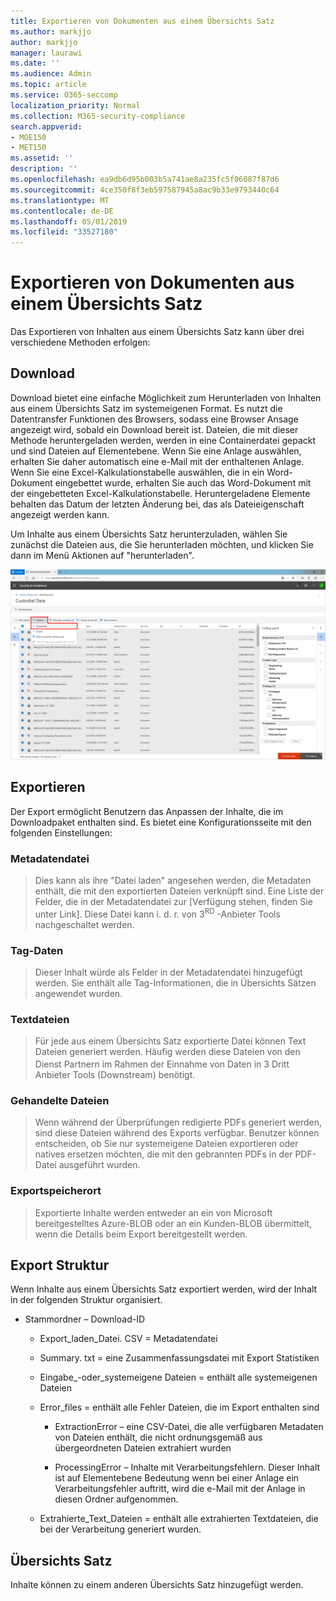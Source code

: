 ```yaml
---
title: Exportieren von Dokumenten aus einem Übersichts Satz
ms.author: markjjo
author: markjjo
manager: laurawi
ms.date: ''
ms.audience: Admin
ms.topic: article
ms.service: O365-seccomp
localization_priority: Normal
ms.collection: M365-security-compliance
search.appverid:
- MOE150
- MET150
ms.assetid: ''
description: ''
ms.openlocfilehash: ea9db6d95b003b5a741ae8a235fc5f06087f87d6
ms.sourcegitcommit: 4ce350f8f3eb597587945a8ac9b33e9793440c64
ms.translationtype: MT
ms.contentlocale: de-DE
ms.lasthandoff: 05/01/2019
ms.locfileid: "33527180"
---
```

# <a name="export-documents-from-a-review-set"></a>Exportieren von Dokumenten aus einem Übersichts Satz

Das Exportieren von Inhalten aus einem Übersichts Satz kann über drei verschiedene Methoden erfolgen:

## <a name="download"></a>Download

Download bietet eine einfache Möglichkeit zum Herunterladen von Inhalten aus einem Übersichts Satz im systemeigenen Format. Es nutzt die Datentransfer Funktionen des Browsers, sodass eine Browser Ansage angezeigt wird, sobald ein Download bereit ist. Dateien, die mit dieser Methode heruntergeladen werden, werden in eine Containerdatei gepackt und sind Dateien auf Elementebene. Wenn Sie eine Anlage auswählen, erhalten Sie daher automatisch eine e-Mail mit der enthaltenen Anlage. Wenn Sie eine Excel-Kalkulationstabelle auswählen, die in ein Word-Dokument eingebettet wurde, erhalten Sie auch das Word-Dokument mit der eingebetteten Excel-Kalkulationstabelle. Heruntergeladene Elemente behalten das Datum der letzten Änderung bei, das als Dateieigenschaft angezeigt werden kann.

Um Inhalte aus einem Übersichts Satz herunterzuladen, wählen Sie zunächst die Dateien aus, die Sie herunterladen möchten, und klicken Sie dann im Menü Aktionen auf "herunterladen".

![Screenshot einer Computerbeschreibung, die automatisch generiert wird](../media/eDiscoDownload.png)

## <a name="export"></a>Exportieren

Der Export ermöglicht Benutzern das Anpassen der Inhalte, die im Downloadpaket enthalten sind. Es bietet eine Konfigurationsseite mit den folgenden Einstellungen:

### <a name="metadata-file"></a>Metadatendatei

> Dies kann als ihre "Datei laden" angesehen werden, die Metadaten enthält, die mit den exportierten Dateien verknüpft sind. Eine Liste der Felder, die in der Metadatendatei zur \[Verfügung stehen, finden Sie unter Link\]. Diese Datei kann i. d. r. von 3<sup>RD</sup> -Anbieter Tools nachgeschaltet werden.

### <a name="tag-data"></a>Tag-Daten

> Dieser Inhalt würde als Felder in der Metadatendatei hinzugefügt werden. Sie enthält alle Tag-Informationen, die in Übersichts Sätzen angewendet wurden.

### <a name="text-files"></a>Textdateien

> Für jede aus einem Übersichts Satz exportierte Datei können Text Dateien generiert werden. Häufig werden diese Dateien von den Dienst Partnern im Rahmen der Einnahme von Daten in 3 Dritt<sup></sup> Anbieter Tools (Downstream) benötigt.

### <a name="redacted-files"></a>Gehandelte Dateien

> Wenn während der Überprüfungen redigierte PDFs generiert werden, sind diese Dateien während des Exports verfügbar. Benutzer können entscheiden, ob Sie nur systemeigene Dateien exportieren oder natives ersetzen möchten, die mit den gebrannten PDFs in der PDF-Datei ausgeführt wurden.

### <a name="export-location"></a>Exportspeicherort

> Exportierte Inhalte werden entweder an ein von Microsoft bereitgestelltes Azure-BLOB oder an ein Kunden-BLOB übermittelt, wenn die Details beim Export bereitgestellt werden.

## <a name="export-structure"></a>Export Struktur

Wenn Inhalte aus einem Übersichts Satz exportiert werden, wird der Inhalt in der folgenden Struktur organisiert.

  - Stammordner – Download-ID
    
      - Export\_laden\_Datei. CSV = Metadatendatei
    
      - Summary. txt = eine Zusammenfassungsdatei mit Export Statistiken
    
      - Eingabe\_-oder\_systemeigene Dateien = enthält alle systemeigenen Dateien
    
      - Error\_files = enthält alle Fehler Dateien, die im Export enthalten sind
        
          - ExtractionError – eine CSV-Datei, die alle verfügbaren Metadaten von Dateien enthält, die nicht ordnungsgemäß aus übergeordneten Dateien extrahiert wurden
        
          - ProcessingError – Inhalte mit Verarbeitungsfehlern. Dieser Inhalt ist auf Elementebene Bedeutung wenn bei einer Anlage ein Verarbeitungsfehler auftritt, wird die e-Mail mit der Anlage in diesen Ordner aufgenommen.
    
      - Extrahierte\_Text\_Dateien = enthält alle extrahierten Textdateien, die bei der Verarbeitung generiert wurden.

## <a name="review-set"></a>Übersichts Satz

Inhalte können zu einem anderen Übersichts Satz hinzugefügt werden.